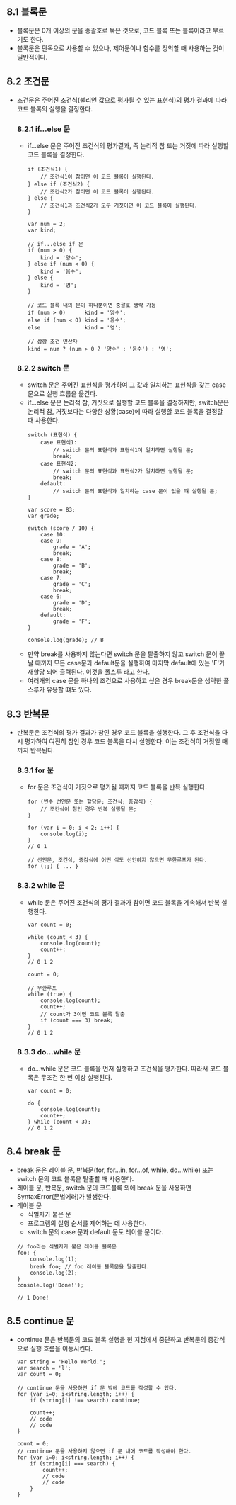 ## 8.1 블록문
- 블록문은 0개 이상의 문을 중괄호로 묶은 것으로, 코드 블록 또는 블록이라고 부르기도 한다.
- 블록문은 단독으로 사용할 수 있으나, 제어문이나 함수를 정의할 때 사용하는 것이 일반적이다.

## 8.2 조건문
- 조건문은 주어진 조건식(불리언 값으로 평가될 수 있는 표현식)의 평가 결과에 따라 코드 블록의 실행을 결정한다.
    ### 8.2.1 if...else 문
    - if...else 문은 주어진 조건식의 평가결과, 즉 논리적 참 또는 거짓에 따라 실행할 코드 블록을 결정한다.
        ```
        if (조건식1) {
            // 조건식1이 참이면 이 코드 블록이 실행된다.
        } else if (조건식2) {
            // 조건식2가 참이면 이 코드 블록이 실행된다.
        } else {
            // 조건식1과 조건식2가 모두 거짓이면 이 코드 블록이 실행된다.
        }
        ```
        ```
        var num = 2;
        var kind;

        // if...else if 문
        if (num > 0) {
            kind = '양수';
        } else if (num < 0) {
            kind = '음수';
        } else {
            kind = '영';
        }
        
        // 코드 블록 내의 문이 하나뿐이면 중괄호 생략 가능
        if (num > 0)      kind = '양수';
        else if (num < 0) kind = '음수';
        else              kind = '영';

        // 삼항 조건 연산자
        kind = num ? (num > 0 ? '양수' : '음수') : '영';
        ```

    ### 8.2.2 switch 문
    - switch 문은 주어진 표현식을 평가하여 그 값과 일치하는 표현식을 갖는 case 문으로 실행 흐름을 옮긴다.
    - if...else 문은 논리적 참, 거짓으로 실행할 코드 블록을 결정하지만, switch문은 논리적 참, 거짓보다는 다양한 상황(case)에 따라 실행할 코드 블록을 결정할 때 사용한다.
        ```
        switch (표현식) {
            case 표현식1: 
                // switch 문의 표현식과 표현식1이 일치하면 실행될 문;
                break;
            case 표현식2:
                // switch 문의 표현식과 표현식2가 일치하면 실행될 문;
                break;
            default:
                // switch 문의 표현식과 일치하는 case 문이 없을 떄 실행될 문;
        }
        ```
        ```
        var score = 83;
        var grade;

        switch (score / 10) {
            case 10: 
            case 9:
                grade = 'A';
                break;
            case 8:
                grade = 'B';
                break;
            case 7: 
                grade = 'C';
                break;
            case 6:
                grade = 'D';
                break;
            default: 
                grade = 'F';
        }

        console.log(grade); // B
        ```
    - 만약 break를 사용하지 않는다면 switch 문을 탈출하지 않고 switch 문이 끝날 때까지 모든 case문과 default문을 실행하여 마지막 default에 있는 'F'가 재할당 되어 출력된다. 이것을 폴스루 라고 한다.
    - 여러개의 case 문을 하나의 조건으로 사용하고 싶은 경우 break문을 생략한 폴스루가 유용할 떄도 있다. 

## 8.3 반복문
- 반복문은 조건식의 평가 결과가 참인 경우 코드 블록을 실행한다. 그 후 조건식을 다시 평가하여 여전히 참인 경우 코드 블록을 다시 실행한다. 이는 조건식이 거짓일 때까지 반복된다.

    ### 8.3.1 for 문
    - for 문은 조건식이 거짓으로 평가될 때까지 코드 블록을 반복 실행한다.
        ```
        for (변수 선언문 또는 할당문; 조건식; 증감식) {
            // 조건식이 참인 경우 반복 실행될 문;
        }
        ```
        ```
        for (var i = 0; i < 2; i++) {
            console.log(i);
        }
        // 0 1

        // 선언문, 조건식, 증감식에 어떤 식도 선언하지 않으면 무한루프가 된다.
        for (;;) { ... }
        ```

    ### 8.3.2 while 문
    - while 문은 주어진 조건식의 평가 결과가 참이면 코드 블록을 계속해서 반복 실행한다.
        ```
        var count = 0;

        while (count < 3) {
            console.log(count);
            count++:
        }
        // 0 1 2

        count = 0;

        // 무한루프
        while (true) {
            console.log(count);
            count++;
            // count가 3이면 코드 블록 탈출
            if (count === 3) break;
        }
        // 0 1 2
        ```
    
    ### 8.3.3 do...while 문
    - do...while 문은 코드 블록을 먼저 실행하고 조건식을 평가한다. 따라서 코드 블록은 무조건 한 번 이상 실행된다.
        ```
        var count = 0;

        do {
            console.log(count); 
            count++;
        } while (count < 3);
        // 0 1 2
        ```

## 8.4 break 문
- break 문은 레이블 문, 반복문(for, for...in, for...of, while, do...while) 또는 switch 문의 코드 블록을 탈출할 때 사용한다. 
- 레이블 문, 반복문, switch 문의 코드블록 외에 break 문을 사용하면 SyntaxError(문법에러)가 발생한다.
- 레이블 문
    - 식별자가 붙은 문
    - 프로그램의 실행 순서를 제어하는 데 사용한다.
    - switch 문의 case 문과 default 문도 레이블 문이다.
    ```
    // foo라는 식별자가 붙은 레이블 블록문
    foo: {
        console.log(1);
        break foo; // foo 레이블 블록문을 탈출한다.
        console.log(2);
    }
    console.log('Done!');

    // 1 Done!
    ```

## 8.5 continue 문
- continue 문은 반복문의 코드 블록 실행을 현 지점에서 중단하고 반복문의 증감식으로 실행 흐름을 이동시킨다.
    ```
    var string = 'Hello World.';
    var search = 'l';
    var count = 0;

    // continue 문을 사용하면 if 문 밖에 코드를 작성할 수 있다.
    for (var i=0; i<string.length; i++) {
        if (string[i] !== search) continue;

        count++;
        // code
        // code
    }

    count = 0;
    // continue 문을 사용하지 않으면 if 문 내에 코드를 작성해야 한다.
    for (var i=0; i<string.length; i++) {
        if (string[i] === search) {
            count++;
            // code
            // code
        }
    }
    ```